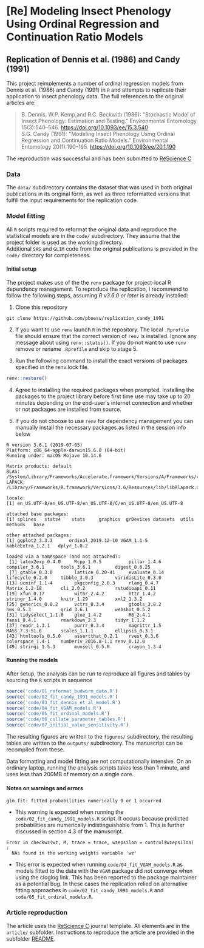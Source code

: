 # [Re] Modeling Insect Phenology Using Ordinal Regression and Continuation Ratio Models
## Replication of Dennis et al. (1986) and Candy (1991)
<!--[![DOI](https://zenodo.org/badge/DOI/10.5281/zenodo.4012772.svg)](https://doi.org/10.5281/zenodo.4012772)-->

This project reimplements a number of ordinal regression models from Dennis et al. (1986) and Candy (1991) in `R` and attempts to replicate their application to insect phenology data. The full references to the original articles are:

> B. Dennis, W.P. Kemp,and R.C. Beckwith (1986): "Stochastic Model of Insect Phenology: Estimation and Testing." Environmental Entomology 15(3):540–546. https://doi.org/10.1093/ee/15.3.540    
> S.G. Candy (1991): "Modeling Insect Phenology Using Ordinal Regression and Continuation Ratio Models." Environmental Entomology 20(1):190–195. https://doi.org/10.1093/ee/20.1.190

The reproduction was successful and has been submitted to [ReScience C](https://rescience.github.io/) 

### Data
The `data/` subdirectory contains the dataset that was used in both original publications in its original form, as well as three reformatted versions that fulfill the input requirements for the replication code.   

### Model fitting 
All `R` scripts required to reformat the original data and reproduce the statistical models are in the `code/` subdirectory.
They assume that the project folder is used as the working directory.    
Additional `SAS` and `GLIM` code from the original publications is provided in the `code/` directory for completeness.


#### Initial setup
The project makes use of the the `renv` package for project-local R dependency management. To reproduce the replication, I recommend to follow the following steps, assuming *R v3.6.0 or later* is already installed:

1. Clone this repository
```
git clone https://github.com/pboesu/replication_candy_1991
```
2. If you want to use `renv` launch `R` in the repository. The local `.Rprofile` file should ensure that the correct version of `renv` is installed. Ignore any message about using `renv::status()`. If you do not want to use `renv` remove or rename `.Rprofile` and skip to stage 5.

3. Run the following command to install the exact versions of packages specified in the renv.lock file.
```r
renv::restore()
```
4. Agree to installing the required packages when prompted. Installing the packages to the project library before first time use may take up to 20 minutes depending on the end-user's internet connection and whether or not packages are installed from source.

5. If you do not choose to use `renv` for dependency management you can manually install the necessary packages as listed in the session info below
```
R version 3.6.1 (2019-07-05)
Platform: x86_64-apple-darwin15.6.0 (64-bit)
Running under: macOS Mojave 10.14.6

Matrix products: default
BLAS:   /System/Library/Frameworks/Accelerate.framework/Versions/A/Frameworks/vecLib.framework/Versions/A/libBLAS.dylib
LAPACK: /Library/Frameworks/R.framework/Versions/3.6/Resources/lib/libRlapack.dylib

locale:
[1] en_US.UTF-8/en_US.UTF-8/en_US.UTF-8/C/en_US.UTF-8/en_US.UTF-8

attached base packages:
[1] splines   stats4    stats     graphics  grDevices datasets  utils     methods   base     

other attached packages:
[1] ggplot2_3.3.3      ordinal_2019.12-10 VGAM_1.1-5         kableExtra_1.2.1   dplyr_1.0.2       

loaded via a namespace (and not attached):
 [1] latex2exp_0.4.0     Rcpp_1.0.5          pillar_1.4.6        compiler_3.6.1      tools_3.6.1         digest_0.6.25      
 [7] gtable_0.3.0        lattice_0.20-41     evaluate_0.14       lifecycle_0.2.0     tibble_3.0.3        viridisLite_0.3.0  
[13] ucminf_1.1-4        pkgconfig_2.0.3     rlang_0.4.7         Matrix_1.2-18       cli_2.0.2           rstudioapi_0.11    
[19] xfun_0.17           withr_2.4.2         httr_1.4.2          stringr_1.4.0       knitr_1.29          xml2_1.3.2         
[25] generics_0.0.2      vctrs_0.3.4         gtools_3.8.2        hms_0.5.3           grid_3.6.1          webshot_0.5.2      
[31] tidyselect_1.1.0    glue_1.4.2          R6_2.4.1            fansi_0.4.1         rmarkdown_2.3       tidyr_1.1.2        
[37] readr_1.3.1         purrr_0.3.4         magrittr_1.5        MASS_7.3-51.6       scales_1.1.1        ellipsis_0.3.1     
[43] htmltools_0.5.0     assertthat_0.2.1    rvest_0.3.6         colorspace_1.4-1    numDeriv_2016.8-1.1 renv_0.12.0        
[49] stringi_1.5.3       munsell_0.5.0       crayon_1.3.4   
```


#### Running the models
After setup, the analysis can be run to reproduce all figures and tables by sourcing the `R` scripts in sequence

```r
source('code/01_reformat_budworm_data.R')
source('code/02_fit_candy_1991_models.R')
source('code/03_fit_dennis_et_al_model.R')
source('code/04_fit_VGAM_models.R')
source('code/05_fit_ordinal_models.R')
source('code/06_collate_parameter_tables.R')
source('code/07_initial_value_sensitivity.R')
```

The resulting figures are written to the `figures/` subdirectory, the resulting tables are written to the `outputs/` subdirectory. The manuscript can be recompiled from these.


Data formatting and model fitting are not computationally intensive. On an ordinary laptop, running the analysis scripts takes less than 1 minute, and uses less than 200MB of memory on a single core. 


#### Notes on warnings and errors

```
glm.fit: fitted probabilities numerically 0 or 1 occurred
```
- This warning is expected when running the `code/02_fit_candy_1991_models.R` script. It occurs because predicted probabilities are numerically indistinguishable from 1. This is further discussed in section 4.3 of the manuscript.

```
Error in checkwz(wz, M, trace = trace, wzepsilon = control$wzepsilon) : 
  NAs found in the working weights variable 'wz'
```

- This error is expected when running `code/04_fit_VGAM_models.R` as models fitted to the data with the `VGAM` package did not converge when using the cloglog link. This has been reported to the package maintainer as a potential bug. In these cases the replication relied on alternative fitting approaches in `code/02_fit_candy_1991_models.R` and `code/05_fit_ordinal_models.R`.

### Article reproduction

The article uses the [ReScience C](https://rescience.github.io/) journal template. All elements are in the `article/` subfolder. Instructions to reproduce the article are provided in the subfolder [README](article/README.md).